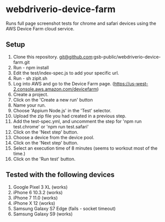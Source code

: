 # webdriverio-device-farm

Runs full page screenshot tests for chrome and safari devices using the AWS Device Farm cloud service.

## Setup

1) Clone this repository. git@github.com:gsb-public/webdriverio-device-farm.git
1) Run - npm install
1) Edit the test/index-spec.js to add your specific url.
1) Run - sh zipit.sh
1) Log into AWS and go to the Device Farm page. (https://us-west-2.console.aws.amazon.com/devicefarm) 
1) Create a project.
1) Click on the 'Create a new run' button
1) Name your run.
1) Choose 'Appium Node.js' in the 'Test' selector.
1) Upload the zip file you had created in a previous step.
1) Add the test-spec.yml, and uncomment the step for 'npm run test.chrome' or 'npm run test.safari'
1) Click on the 'Next step' button.
1) Choose a device from the device pool.
1) Click on the 'Next step' button.
1) Select an execution time of 8 minutes (seems to workout most of the time.)
1) Click on the 'Run test' button.

## Tested with the following devices

1) Google Pixel 3 XL (works)
1) iPhone 6 10.3.2 (works)
1) iPhone 7 11.0 (works)
1) iPhone X 12 (works)
1) Samsung Galaxy S7 Edge (fails - socket timeout)
1) Samsung Galaxy S9 (works)

